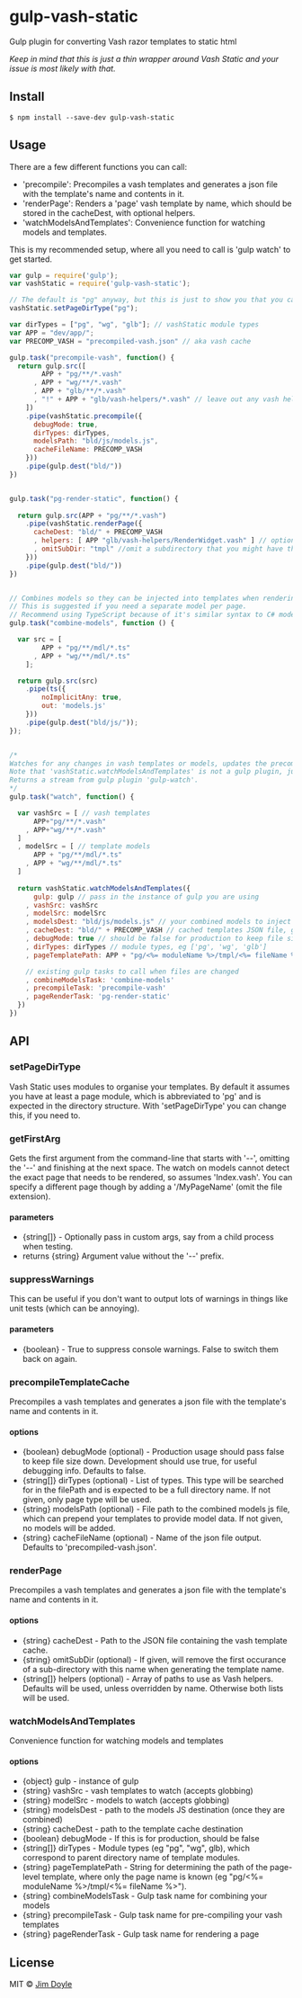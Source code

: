 # gulp-vash-static
Gulp plugin for converting Vash razor templates to static html

*Keep in mind that this is just a thin wrapper around Vash Static and your issue is most likely with that.*

## Install

```
$ npm install --save-dev gulp-vash-static
```


## Usage
There are a few different functions you can call:
- 'precompile': Precompiles a vash templates and generates a json file with the template's name and contents in it.
- 'renderPage': Renders a 'page' vash template by name, which should be stored in the cacheDest, with optional helpers.
- 'watchModelsAndTemplates': Convenience function for watching models and templates.

This is my recommended setup, where all you need to call is 'gulp watch' to get started.

```js
var gulp = require('gulp');
var vashStatic = require('gulp-vash-static');

// The default is "pg" anyway, but this is just to show you that you can change it to another directory name if you wish
vashStatic.setPageDirType("pg");

var dirTypes = ["pg", "wg", "glb"]; // vashStatic module types
var APP = "dev/app/";
var PRECOMP_VASH = "precompiled-vash.json" // aka vash cache

gulp.task("precompile-vash", function() {
  return gulp.src([
        APP + "pg/**/*.vash"
      , APP + "wg/**/*.vash"
      , APP + "glb/**/*.vash"
      , "!" + APP + "glb/vash-helpers/*.vash" // leave out any vash helpers you have
    ])
    .pipe(vashStatic.precompile({
      debugMode: true, 
      dirTypes: dirTypes, 
      modelsPath: "bld/js/models.js",
      cacheFileName: PRECOMP_VASH
    }))
    .pipe(gulp.dest("bld/"))
})


gulp.task("pg-render-static", function() {
  
  return gulp.src(APP + "pg/**/*.vash")
    .pipe(vashStatic.renderPage({
      cacheDest: "bld/" + PRECOMP_VASH
      , helpers: [ APP "glb/vash-helpers/RenderWidget.vash" ] // optionally, you can add or override (same name) with custom helpers
      , omitSubDir: "tmpl" //omit a subdirectory that you might have that you don't want to be part of the template name
    }))
    .pipe(gulp.dest("bld/"))
})


// Combines models so they can be injected into templates when rendering. 
// This is suggested if you need a separate model per page. 
// Recommend using TypeScript because of it's similar syntax to C# models, which makes integration of Razor front end and back end easier. 
gulp.task("combine-models", function () {

  var src = [ 
        APP + "pg/**/mdl/*.ts"
      , APP + "wg/**/mdl/*.ts"
    ];

  return gulp.src(src)
    .pipe(ts({
        noImplicitAny: true,
        out: 'models.js'
    }))
    .pipe(gulp.dest("bld/js/"));
});


/*
Watches for any changes in vash templates or models, updates the precompiled template cache (on the file system), then renders the page marked by a flag (eg --home) by calling the 'pg-render-static' task.
Note that 'vashStatic.watchModelsAndTemplates' is not a gulp plugin, just a convenience function that abstracts away some complex logic.
Returns a stream from gulp plugin 'gulp-watch'.
*/
gulp.task("watch", function() {

  var vashSrc = [ // vash templates
      APP+"pg/**/*.vash"
    , APP+"wg/**/*.vash"
  ]
  , modelSrc = [ // template models
      APP + "pg/**/mdl/*.ts"
    , APP + "wg/**/mdl/*.ts"
  ]
  
  return vashStatic.watchModelsAndTemplates({
      gulp: gulp // pass in the instance of gulp you are using
    , vashSrc: vashSrc
    , modelSrc: modelSrc
    , modelsDest: "bld/js/models.js" // your combined models to inject when rendering templates
    , cacheDest: "bld/" + PRECOMP_VASH // cached templates JSON file, generated by 'precompile-vash' task 
    , debugMode: true // should be false for production to keep file size down
    , dirTypes: dirTypes // module types, eg ['pg', 'wg', 'glb']
    , pageTemplatePath: APP + "pg/<%= moduleName %>/tmpl/<%= fileName %>" // pattern to the vash template, using moduleName from the '--home' flag

    // existing gulp tasks to call when files are changed
    , combineModelsTask: 'combine-models'
    , precompileTask: 'precompile-vash'
    , pageRenderTask: 'pg-render-static'
  })
})
```

## API

### setPageDirType
Vash Static uses modules to organise your templates. By default it assumes you have at least a page module, which is abbreviated to 'pg' and is expected in the directory structure. With 'setPageDirType' you can change this, if you need to.


### getFirstArg
Gets the first argument from the command-line that starts with '--', omitting the '--' and finishing at the next space.
The watch on models cannot detect the exact page that needs to be rendered, so assumes 'Index.vash'. You can specify a different page though by adding a '/MyPageName' (omit the file extension). 

#### parameters
- {string[]} - Optionally pass in custom args, say from a child process when testing. 
- returns {string} Argument value without the '--' prefix.


### suppressWarnings
This can be useful if you don't want to output lots of warnings in things like unit tests (which can be annoying).

#### parameters
- {boolean} - True to suppress console warnings. False to switch them back on again.



### precompileTemplateCache
Precompiles a vash templates and generates a json file with the template's name and contents in it.

#### options
- {boolean} debugMode (optional) - Production usage should pass false to keep file size down. Development should use true, for useful debugging info. Defaults to false. 
- {string[]} dirTypes (optional) - List of types. This type will be searched for in the filePath and is expected to be a full directory name. If not given, only page type will be used.
- {string} modelsPath (optional) - File path to the combined models js file, which can prepend your templates to provide model data. If not given, no models will be added.
- {string} cacheFileName (optional) - Name of the json file output. Defaults to 'precompiled-vash.json'.


### renderPage
Precompiles a vash templates and generates a json file with the template's name and contents in it.

#### options
- {string} cacheDest - Path to the JSON file containing the vash template cache.
- {string} omitSubDir (optional) - If given, will remove the first occurance of a sub-directory with this name when generating the template name.
- {string[]} helpers (optional) - Array of paths to use as Vash helpers. Defaults will be used, unless overridden by name. Otherwise both lists will be used.


### watchModelsAndTemplates
Convenience function for watching models and templates

#### options
- {object} gulp - instance of gulp
- {string} vashSrc - vash templates to watch (accepts globbing)
- {string} modelSrc - models to watch (accepts globbing)
- {string} modelsDest - path to the models JS destination (once they are combined)
- {string} cacheDest - path to the template cache destination
- {boolean} debugMode - If this is for production, should be false
- {string[]} dirTypes - Module types (eg "pg", "wg", glb), which correspond to parent directory name of template modules.
- {string} pageTemplatePath - String for determining the path of the page-level template, where only the page name is known (eg "pg/<%= moduleName %>/tmpl/<%= fileName %>").
- {string} combineModelsTask - Gulp task name for combining your models
- {string} precompileTask - Gulp task name for pre-compiling your vash templates
- {string} pageRenderTask - Gulp task name for rendering a page

## License
MIT © [Jim Doyle](http://jimdoyle.com.au)